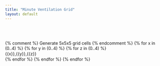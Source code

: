 ```yaml
---
title: "Minute Ventilation Grid"
layout: default
---
```

<style>/* Add to your CSS file */
/* Add to your CSS */
.grid-container {
  perspective: 1200px;
  margin: 4rem 0;
}

.grid {
  display: grid;
  gap: 1px;
  transform-style: preserve-3d;
  position: relative;
  transition: transform 0.8s cubic-bezier(0.4, 0, 0.2, 1);
  
  /* Dynamic 3D transformation */
  transform: 
    rotateX(calc((var(--y, 0) * 1deg)) 
    rotateY(calc((var(--x, 0) * 1deg))) 
    translateZ(calc(var(--z, 0) * 20px));
}

.grid-cell {
  background: rgba(67, 97, 238, 0.15);
  transform: 
    translateX(calc(var(--cell-x, 0) * var(--spacing, 40px))) 
    translateY(calc(var(--cell-y, 0) * var(--spacing, 40px))) 
    translateZ(calc(var(--cell-z, 0) * 20px));
  transition: all 0.6s cubic-bezier(0.4, 0, 0.2, 1);
}

/* Animated demo variables */
@property --x {
  syntax: '<number>';
  inherits: false;
  initial-value: 0;
}

@property --y {
  syntax: '<number>';
  inherits: false;
  initial-value: 0;
}

@property --z {
  syntax: '<number>';
  inherits: false;
  initial-value: 0;
}

@keyframes grid-movement {
  0% { --x: 0; --y: 0; --z: 0; }
  25% { --x: 10; --y: 5; --z: 4; }
  50% { --x: -5; --y: 8; --z: 8; }
  75% { --x: 7; --y: -3; --z: 12; }
  100% { --x: 0; --y: 0; --z: 0; }
}

.grid {
  animation: grid-movement 12s infinite linear;
}

/* Hover interaction */
.grid:hover {
  --spacing: 60px;
  animation-play-state: paused;
}

.grid:hover .grid-cell {
  background: rgba(67, 97, 238, 0.25);
  transform: 
    translateX(calc(var(--cell-x) * var(--spacing))) 
    translateY(calc(var(--cell-y) * var(--spacing))) 
    translateZ(calc(var(--cell-z) * 40px));
}

@keyframes time-modulo {
  0% { --time-modulo: 0; }
  10% { --time-modulo: 1; }
  20% { --time-modulo: 2; }
  30% { --time-modulo: 3; }
  40% { --time-modulo: 4; }
  50% { --time-modulo: 5; }
  60% { --time-modulo: 6; }
  70% { --time-modulo: 7; }
  80% { --time-modulo: 8; }
  90% { --time-modulo: 9; }
  100% { --time-modulo: 0; }
}

/* Property registration for animation */
@property --time-modulo {
  syntax: '<number>';
  inherits: false;
  initial-value: 0;
}</style>

<div class="grid-container">
  <div class="grid">
    {% comment %} Generate 5x5x5 grid cells {% endcomment %}
    {% for x in (0..4) %}
      {% for y in (0..4) %}
        {% for z in (0..4) %}
          <div class="grid-cell" 
               style="--cell-x: {{x}}; --cell-y: {{y}}; --cell-z: {{z}};">
            {{x}},{{y}},{{z}}
          </div>
        {% endfor %}
      {% endfor %}
    {% endfor %}
  </div>
</div>
